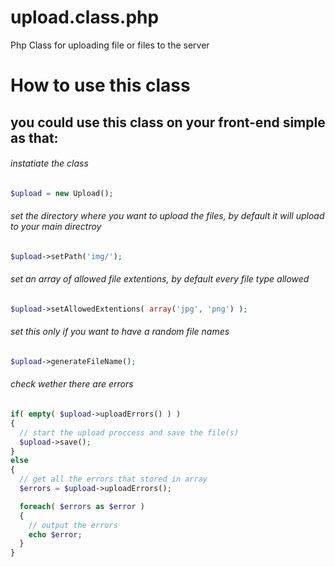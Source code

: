 # upload.class.php
Php Class for uploading file or files to the server

# How to use this class

## you could use this class on your front-end simple as that:


###### *instatiate the class*

```php
$upload = new Upload(); 
```


###### *set the directory where you want to upload the files, by default it will upload to your main directroy*

```php
$upload->setPath('img/'); 
```


###### *set an array of allowed file extentions, by default every file type allowed*

```php
$upload->setAllowedExtentions( array('jpg', 'png') );
```


###### *set this only if you want to have a random file names*

```php
$upload->generateFileName();
```


###### *check wether there are errors*

```php
if( empty( $upload->uploadErrors() ) ) 
{
  // start the upload proccess and save the file(s)
  $upload->save(); 
}
else
{
  // get all the errors that stored in array
  $errors = $upload->uploadErrors(); 

  foreach( $errors as $error )
  {
  	// output the errors
    echo $error;
  }
}
```